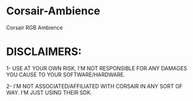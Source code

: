# Corsair-Ambience
Corsair RGB Ambience

# DISCLAIMERS: 
1- USE AT YOUR OWN RISK, I'M NOT RESPONSIBLE FOR ANY DAMAGES YOU CAUSE TO YOUR SOFTWARE/HARDWARE.

2- I'M NOT ASSOCIATED/AFFILIATED WITH CORSAIR IN ANY SORT OF WAY. I'M JUST USING THEIR SDK.
